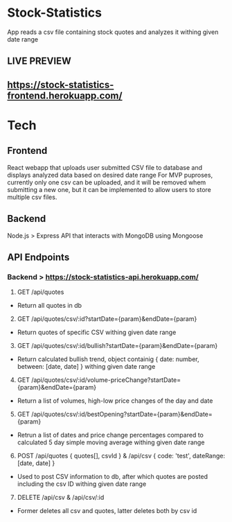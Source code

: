 # Stock-Statistics

App reads a csv file containing stock quotes and analyzes it withing given date range

## LIVE PREVIEW

## https://stock-statistics-frontend.herokuapp.com/

# Tech

## Frontend

React webapp that uploads user submitted CSV file to database and displays analyzed data based on desired date range
For MVP puproses, currently only one csv can be uploaded, and it will be removed whem submitting a new one, but it can be implemented to allow users to store multiple csv files.

## Backend

Node.js > Express API that interacts with MongoDB using Mongoose

## API Endpoints

### Backend > https://stock-statistics-api.herokuapp.com/

1. GET /api/quotes
  - Return all quotes in db

2. GET /api/quotes/csv/:id?startDate={param}&endDate={param}
  - Return quotes of specific CSV withing given date range
  
3. GET /api/quotes/csv/:id/bullish?startDate={param}&endDate={param}
  - Return calculated bullish trend, object containig { date: number, between: [date, date] } withing given date range
  
4. GET /api/quotes/csv/:id/volume-priceChange?startDate={param}&endDate={param}
  - Return a list of volumes, high-low price changes of the day and date

5. GET /api/quotes/csv/:id/bestOpening?startDate={param}&endDate={param}
  - Retrun a list of dates and price change percentages compared to calculated 5 day simple moving average withing given date range

6. POST /api/quotes { quotes[], csvId } & /api/csv { code: 'test', dateRange: [date, date] }
  - Used to post CSV information to db, after which quotes are posted including the csv ID withing given date range
 
7. DELETE /api/csv & /api/csv/:id
  - Former deletes all csv and quotes, latter deletes both by csv id

